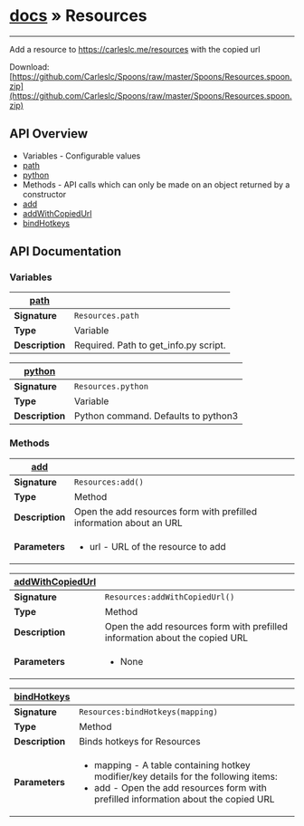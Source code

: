 # [docs](index.md) » Resources
---

Add a resource to https://carleslc.me/resources with the copied url

Download: [https://github.com/Carleslc/Spoons/raw/master/Spoons/Resources.spoon.zip](https://github.com/Carleslc/Spoons/raw/master/Spoons/Resources.spoon.zip)

## API Overview
* Variables - Configurable values
 * [path](#path)
 * [python](#python)
* Methods - API calls which can only be made on an object returned by a constructor
 * [add](#add)
 * [addWithCopiedUrl](#addWithCopiedUrl)
 * [bindHotkeys](#bindHotkeys)

## API Documentation

### Variables

| [path](#path)         |                                                                                     |
| --------------------------------------------|-------------------------------------------------------------------------------------|
| **Signature**                               | `Resources.path`                                                                    |
| **Type**                                    | Variable                                                                     |
| **Description**                             | Required. Path to get_info.py script.                                                                     |

| [python](#python)         |                                                                                     |
| --------------------------------------------|-------------------------------------------------------------------------------------|
| **Signature**                               | `Resources.python`                                                                    |
| **Type**                                    | Variable                                                                     |
| **Description**                             | Python command. Defaults to python3                                                                     |

### Methods

| [add](#add)         |                                                                                     |
| --------------------------------------------|-------------------------------------------------------------------------------------|
| **Signature**                               | `Resources:add()`                                                                    |
| **Type**                                    | Method                                                                     |
| **Description**                             | Open the add resources form with prefilled information about an URL                                                                     |
| **Parameters**                              | <ul><li>url - URL of the resource to add</li></ul> |

| [addWithCopiedUrl](#addWithCopiedUrl)         |                                                                                     |
| --------------------------------------------|-------------------------------------------------------------------------------------|
| **Signature**                               | `Resources:addWithCopiedUrl()`                                                                    |
| **Type**                                    | Method                                                                     |
| **Description**                             | Open the add resources form with prefilled information about the copied URL                                                                     |
| **Parameters**                              | <ul><li>None</li></ul> |

| [bindHotkeys](#bindHotkeys)         |                                                                                     |
| --------------------------------------------|-------------------------------------------------------------------------------------|
| **Signature**                               | `Resources:bindHotkeys(mapping)`                                                                    |
| **Type**                                    | Method                                                                     |
| **Description**                             | Binds hotkeys for Resources                                                                     |
| **Parameters**                              | <ul><li>mapping - A table containing hotkey modifier/key details for the following items:</li><li> add - Open the add resources form with prefilled information about the copied URL</li></ul> |

